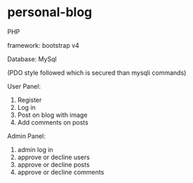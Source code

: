 # personal-blog
 
 PHP
 
 framework: bootstrap v4
 
 Database: MySql
 
 (PDO style followed which is secured than mysqli commands)
 
 
 
 User Panel:
 1. Register
 2. Log in
 3. Post on blog with image
 4. Add comments on posts
 
 Admin Panel:
 1. admin log in
 2. approve or decline users
 3. approve or decline posts
 4. approve or decline comments
 
